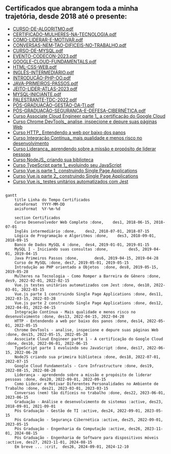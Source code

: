 ## Certificados que abrangem toda a minha trajetória, desde 2018 até o presente:
- [CURSO-DE-ALGORITMO.pdf](./CURSO-DE-ALGORITMO.pdf)
- [CERTIFICADO-MULHERES-NA-TECNOLOGIA.pdf](./CERTIFICADO-MULHERES-NA-TECNOLOGIA.pdf)
- [COMO-LIDERAR-E-MOTIVAR.pdf](./COMO-LIDERAR-E-MOTIVAR.pdf)
- [CONVERSAS-NEM-TAO-DIFICEIS-NO-TRABALHO.pdf](./CONVERSAS-NEM-TAO-DIFICEIS-NO-TRABALHO.pdf)
- [CURSO-DE-MYSQL.pdf](./CURSO-DE-MYSQL.pdf)
- [EVENTO-CODECON-2023.pdf](./EVENTO-CODECON-2023.pdf)
- [GOOGLE-CLOUD-FUNDAMENTALS.pdf](./GOOGLE-CLOUD-FUNDAMENTALS.pdf)
- [HTML-CSS-WEB.pdf](./HTML-CSS-WEB.pdf)
- [INGLÊS-INTERMEDIÁRIO.pdf](./INGLÊS-INTERMEDIÁRIO.pdf)
- [INTRODUÇÃO-PHP-OO.pdf](./INTRODUÇÃO-PHP-OO.pdf)
- [JAVA-PRIMEIROS-PASSOS.pdf](./JAVA-PRIMEIROS-PASSOS.pdf)
- [JEITO-LIDER-ATLAS-2023.pdf](./JEITO-LIDER-ATLAS-2023.pdf)
- [MYSQL-INICIANTE.pdf](./MYSQL-INICIANTE.pdf)
- [PALESTRANTE-TDC-2022.pdf](./PALESTRANTE-TDC-2022.pdf)
- [PÓS-GRADUAÇÃO-GESTÃO-DA-TI.pdf](./PÓS-GRADUAÇÃO-GESTÃO-DA-TI.pdf)
- [PÓS-GRADUAÇÃO-SEGURANÇA-E-DEFESA-CIBERNÉTICA.pdf](./PÓS-GRADUAÇÃO-SEGURANÇA-E-DEFESA-CIBERNÉTICA.pdf)
- [Curso Associate Cloud Engineer parte 1_ a certificação do Google Cloud](./GOOGLE-CLOUD-FUNDAMENTALS.pdf)
- [Curso Chrome DevTools_ analise, inspecione e depure suas páginas Web](./Curso%20Chrome%20DevTools_%20analise,%20inspecione%20e%20depure%20suas%20páginas%20Web%20-%20Alura.pdf)
- [Curso HTTP_ Entendendo a web por baixo dos panos](./Curso%20HTTP_%20Entendendo%20a%20web%20por%20baixo%20dos%20panos%20-%20Alura.pdf)
- [Curso Integração Contínua_ mais qualidade e menos risco no desenvolvimento](./Curso%20Integração%20Contínua_%20mais%20qualidade%20e%20menos%20risco%20no%20desenvolvimento%20-%20Alura.pdf)
- [Curso Liderança_ aprendendo sobre a missão e propósito de liderar pessoas ](./Curso%20Liderança_%20aprendendo%20sobre%20a%20missão%20e%20propósito%20de%20liderar%20pessoas%20-%20Alura.pdf)
- [Curso NodeJS_ criando sua biblioteca](./Curso%20NodeJS_%20criando%20sua%20biblioteca%20-%20Alura.pdf)
- [Curso TypeScript parte 1_ evoluindo seu JavaScript](./Curso%20TypeScript%20parte%201_%20evoluindo%20seu%20JavaScript%20-%20Alura.pdf)
- [Curso Vue.js parte 1_ construindo Single Page Applications](./Curso%20Vue.js%20parte%201_%20construindo%20Single%20Page%20Applications%20-%20Alura.pdf)
- [Curso Vue.js parte 2_ construindo Single Page Applications](./Curso%20Vue.js%20parte%202_%20construindo%20Single%20Page%20Applications%20-%20Alura.pdf)
- [Curso Vue.js_ testes unitários automatizados com Jest](./Curso%20Vue.js_%20testes%20unitários%20automatizados%20com%20Jest%20-%20Alura.pdf)

```mermaid

gantt
    title Linha do Tempo Certificados
    dateFormat  YYYY-MM-DD
    axisFormat  %Y-%m-%d
    
    section Certificados    
    Curso Desenvolvedor Web Completo :done,    des1, 2018-06-15, 2018-07-01
    Inglês intermediário :done,    des2, 2018-07-01, 2018-07-15
    Lógica de Programação e Algoritmos :done,    des3, 2018-09-01, 2018-09-15
    Banco de Dados MySQL 4 :done,  des4, 2019-01-01, 2019-01-15
    MySQL I - Iniciando suas consultas :done,         des5, 2019-04-01, 2019-04-15
    Java Primeiros Passos :done,       des6, 2019-04-15, 2019-04-28
    Curso de MySQL :done, des7, 2019-05-01, 2019-05-15
    Introdução ao PHP orientado a Objetos  :done, des8, 2019-05-15, 2019-05-28
    Mulheres na Tecnologia - Como Romper a Barreira de Gênero :done, des9, 2022-02-01, 2022-02-15
    Vue.js testes unitários automatizados com Jest :done, des10, 2022-03-01, 2022-03-15
    Vue.js parte 1 construindo Single Page Applications :done, des11, 2022-03-15, 2022-03-28
    Vue.js parte 2 construindo Single Page Applications :done, des12, 2022-04-01, 2022-04-15
    Integração Contínua - Mais qualidade e menos risco no desenvolvimento :done, des13, 2022-04-15, 2022-04-28
    HTTP - Entendendo a web por baixo dos panos :done, des14, 2022-05-01, 2022-05-15
    Chrome DevTools - analise, inspecione e depure suas páginas Web :done, des15, 2022-05-15, 2022-05-28
    Associate Cloud Engineer parte 1 - A certificação do Google Cloud :done, des16, 2022-06-01, 2022-06-15
    TypeScript parte 1 evoluindo seu JavaScript :done, des17, 2022-06-15, 2022-06-28
    NodeJS criando sua primeira biblioteca :done, des18, 2022-07-01, 2022-07-15
    Google Cloud Fundamentals - Core Infrastructure :done, des19, 2022-08-15, 2022-08-28
    Liderança - aprendendo sobre a missão e propósito de liderar pessoas :done, des20, 2022-09-01, 2022-09-15
    Como Liderar e Motivar Diferentes Personalidades no Ambiente de Trabalho :done, des21, 2023-03-01, 2023-03-15
    Conversas (nem) tão difíceis no trabalho :done, des22, 2023-06-01, 2023-06-15
    Graduação - Análise e desenvolvimento de sistemas :active, des23, 2018-09-01, 2021-09-01
    Pós Graduação - Gestão de TI :active, des24, 2022-09-01, 2023-05-15
    Pós Graduação - Segurança Cibernética :active, des25, 2022-09-01, 2023-05-15
    Pós Graduação - Engenharia da Computação :active, des26, 2023-11-01, 2024-08-15
    Pós Graduação - Engenharia de Software para dispositivos móveis :active, des27, 2023-11-01, 2024-08-15
    Em breve ... :crit,  des26, 2024-09-01, 2024-12-10
```
